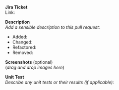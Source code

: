 **Jira Ticket**<br>
Link:

**Description**<br>
_Add a sensible description to this pull request:_

- Added:
- Changed:
- Refactored:
- Removed:

**Screenshots** (optional)<br>
(_drag and drop images here_)

**Unit Test**<br>
_Describe any unit tests or their results (if applicable):_
